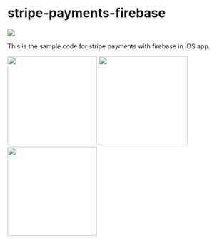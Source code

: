 # stripe-payments-firebase
<img src="https://camo.qiitausercontent.com/fe92f84374bd82cee961b599a94783062bf7e52e/68747470733a2f2f71696974612d696d6167652d73746f72652e73332e61702d6e6f727468656173742d312e616d617a6f6e6177732e636f6d2f302f3131313336362f61393032393135322d663634352d373866342d626439612d3234313738386634323966352e706e67">

This is the sample code for stripe payments with firebase in iOS app.

<img src="https://camo.qiitausercontent.com/991bb7eff5dab570c0aa832ad0828fa2f79ada16/68747470733a2f2f71696974612d696d6167652d73746f72652e73332e61702d6e6f727468656173742d312e616d617a6f6e6177732e636f6d2f302f3131313336362f61656266666138332d383565332d383166622d323539392d3537616338323639663962632e676966" width=200>

<img src="https://camo.qiitausercontent.com/68b321559fa41f714c6e572fbb30683aa6545a20/68747470733a2f2f71696974612d696d6167652d73746f72652e73332e61702d6e6f727468656173742d312e616d617a6f6e6177732e636f6d2f302f3131313336362f62356265316538632d623138342d366562312d616365642d6132333137326436333333622e676966" width=200>

<img src="https://camo.qiitausercontent.com/d39fca8591855811b701a159d95f603fdfd8016d/68747470733a2f2f71696974612d696d6167652d73746f72652e73332e61702d6e6f727468656173742d312e616d617a6f6e6177732e636f6d2f302f3131313336362f34363035336665332d303837352d633364362d396663332d3533643364353965326538642e676966" width=200>
